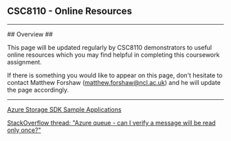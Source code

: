 ## CSC8110 - Online Resources #

---

<a name="Overview" />
## Overview ##

This page will be updated regularly by CSC8110 demonstrators to useful online resources which you may find helpful in completing this coursework assignment.

If there is something you would like to appear on this page, don't hesitate to contact Matthew Forshaw (matthew.forshaw@ncl.ac.uk) and he will update the page accordingly.

---

[Azure Storage SDK Sample Applications](https://github.com/Azure/azure-storage-java/tree/master/microsoft-azure-storage-samples)

[StackOverflow thread: "Azure queue - can I verify a message will be read only once?"](http://stackoverflow.com/questions/13601515/azure-queue-can-i-verify-a-message-will-be-read-only-once)
